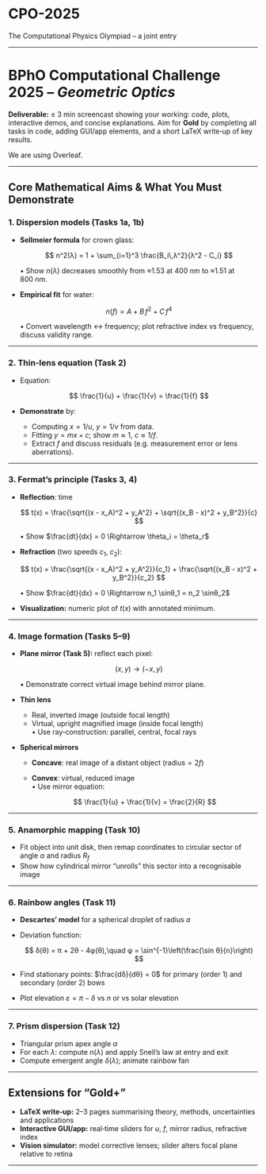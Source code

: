 # CPO-2025  
The Computational Physics Olympiad – a joint entry  

---

# BPhO Computational Challenge 2025 – *Geometric Optics*

**Deliverable:** ≤ 3 min screencast showing your working: code, plots, interactive demos, and concise explanations. Aim for **Gold** by completing all tasks in code, adding GUI/app elements, and a short LaTeX write‑up of key results.

We are using Overleaf.

---

## Core Mathematical Aims & What You Must Demonstrate

### 1. **Dispersion models (Tasks 1a, 1b)**

- **Sellmeier formula** for crown glass:

  $$
  n^2(λ) = 1 + \sum_{i=1}^3 \frac{B_i\,λ^2}{λ^2 - C_i}
  $$

  • Show $n(λ)$ decreases smoothly from ≈1.53 at 400 nm to ≈1.51 at 800 nm.  

- **Empirical fit** for water:

  $$
  n(f) = A + B\,f^2 + C\,f^4
  $$

  • Convert wavelength ↔ frequency; plot refractive index vs frequency, discuss validity range.

---

### 2. **Thin‑lens equation (Task 2)**

- Equation:

  $$
  \frac{1}{u} + \frac{1}{v} = \frac{1}{f}
  $$

- **Demonstrate** by:
  - Computing $x = 1/u$, $y = 1/v$ from data.  
  - Fitting $y = mx + c$; show $m \approx 1$, $c \approx 1/f$.  
  - Extract $f$ and discuss residuals (e.g. measurement error or lens aberrations).

---

### 3. **Fermat’s principle (Tasks 3, 4)**

- **Reflection**: time

  $$
  t(x) = \frac{\sqrt{(x - x_A)^2 + y_A^2} + \sqrt{(x_B - x)^2 + y_B^2}}{c}
  $$

  • Show $\frac{dt}{dx} = 0 \Rightarrow \theta_i = \theta_r$

- **Refraction** (two speeds $c_1$, $c_2$):

  $$
  t(x) = \frac{\sqrt{(x - x_A)^2 + y_A^2}}{c_1} + \frac{\sqrt{(x_B - x)^2 + y_B^2}}{c_2}
  $$

  • Show $\frac{dt}{dx} = 0 \Rightarrow n_1 \sinθ_1 = n_2 \sinθ_2$  

- **Visualization:** numeric plot of $t(x)$ with annotated minimum.

---

### 4. **Image formation (Tasks 5–9)**

- **Plane mirror (Task 5):** reflect each pixel:

  $$
  (x, y) \to (-x, y)
  $$

  • Demonstrate correct virtual image behind mirror plane.

- **Thin lens**
  - Real, inverted image (outside focal length)  
  - Virtual, upright magnified image (inside focal length)  
  • Use ray‑construction: parallel, central, focal rays

- **Spherical mirrors**
  - **Concave**: real image of a distant object ($\text{radius} = 2f$)  
  - **Convex**: virtual, reduced image  
  • Use mirror equation:

    $$
    \frac{1}{u} + \frac{1}{v} = \frac{2}{R}
    $$

---

### 5. **Anamorphic mapping (Task 10)**

- Fit object into unit disk, then remap coordinates to circular sector of angle $\alpha$ and radius $R_f$  
- Show how cylindrical mirror “unrolls” this sector into a recognisable image

---

### 6. **Rainbow angles (Task 11)**

- **Descartes’ model** for a spherical droplet of radius $a$  
- Deviation function:

  $$
  δ(θ) = π + 2θ - 4φ(θ),\quad φ = \sin^{-1}\left(\frac{\sin θ}{n}\right)
  $$

- Find stationary points: $\frac{dδ}{dθ} = 0$ for primary (order 1) and secondary (order 2) bows  
- Plot elevation $\varepsilon = π - δ$ vs $n$ or vs solar elevation

---

### 7. **Prism dispersion (Task 12)**

- Triangular prism apex angle $\alpha$  
- For each $\lambda$: compute $n(λ)$ and apply Snell’s law at entry and exit  
- Compute emergent angle $\delta(λ)$; animate rainbow fan

---

## Extensions for “Gold+”

- **LaTeX write‑up:** 2–3 pages summarising theory, methods, uncertainties and applications  
- **Interactive GUI/app:** real‑time sliders for $u$, $f$, mirror radius, refractive index  
- **Vision simulator:** model corrective lenses; slider alters focal plane relative to retina

---
